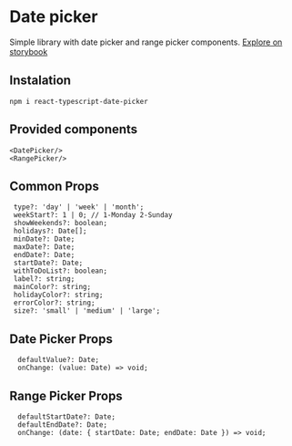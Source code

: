 # Date picker

Simple library with date picker and range picker components.
[Explore on storybook](https://calendar-library-storybook.vercel.app/?path=/story/date-picker--primary)

## Instalation

```
npm i react-typescript-date-picker
```

## Provided components

```
<DatePicker/>
<RangePicker/>
```

## Common Props

```
 type?: 'day' | 'week' | 'month';
 weekStart?: 1 | 0; // 1-Monday 2-Sunday
 showWeekends?: boolean;
 holidays?: Date[];
 minDate?: Date;
 maxDate?: Date;
 endDate?: Date;
 startDate?: Date;
 withToDoList?: boolean;
 label?: string;
 mainColor?: string;
 holidayColor?: string;
 errorColor?: string;
 size?: 'small' | 'medium' | 'large';
```

## Date Picker Props

```
  defaultValue?: Date;
  onChange: (value: Date) => void;
```

## Range Picker Props

```
  defaultStartDate?: Date;
  defaultEndDate?: Date;
  onChange: (date: { startDate: Date; endDate: Date }) => void;
```
